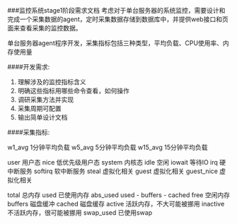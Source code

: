 ###监控系统stage1阶段需求文档
考虑对于单台服务器的系统监控，需要设计和完成一个采集数据的agent，定时采集数据存储到数据库中，并提供web接口和页面来查看采集的监控数据。

单台服务器agent程序开发，采集指标包括三种类型，平均负载、CPU使用率、内存使用量

####开发需求:
1. 理解涉及的监控指标含义
2. 明确这些指标用哪些命令查看，如何操作
3. 调研采集方法并实现
4. 采集周期可配置
5. 输出简单设计文档

####采集指标:

w1\_avg    1分钟平均负载
w5\_avg    5分钟平均负载
w15\_avg   15分钟平均负载

user 用户态
nice 低优先级用户态
system 内核态
idle 空闲
iowait 等待IO
irq 硬中断服务
softirq 软中断服务
steal 虚拟化相关
guest 虚拟化相关
guest_nice 虚拟化相关  

total 总内存
used 已使用内存
abs_used used - buffers - cached
free 空闲内存
buffers 磁盘缓冲
cached 磁盘缓存
active 活跃内存，不大可能被挪用
inactive 不活跃内存，很可能被挪用
swap_used 已使用swap

